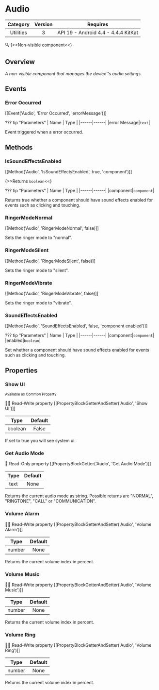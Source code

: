 # Audio

| Category | Version | Requires |
|:--------:|:-------:|:--------:|
|Utilities|3|API 19 - Android 4.4 - 4.4.4 KitKat|

:mag: {>>Non-visible component<<}

## Overview

_A non-visible component that manages the device''s audio settings._

## Events

### Error Occurred

[[Event('Audio', 'Error Occurred', 'errorMessage')]]

??? tip "Parameters"
    | Name | Type |
    |------|------|
    |error Message|`text`|


Event triggered when a error occurred.

## Methods

### IsSoundEffectsEnabled

[[Method('Audio', 'IsSoundEffectsEnabled', true, 'component')]]

{>>Returns `boolean`<<}

??? tip "Parameters"
    | Name | Type |
    |------|------|
    |component|`component`|


Returns true whether a component should have sound effects enabled for events such as clicking and touching.

### RingerModeNormal

[[Method('Audio', 'RingerModeNormal', false)]]

Sets the ringer mode to "normal".

### RingerModeSilent

[[Method('Audio', 'RingerModeSilent', false)]]

Sets the ringer mode to "silent".

### RingerModeVibrate

[[Method('Audio', 'RingerModeVibrate', false)]]

Sets the ringer mode to "vibrate".

### SoundEffectsEnabled

[[Method('Audio', 'SoundEffectsEnabled', false, 'component enabled')]]

??? tip "Parameters"
    | Name | Type |
    |------|------|
    |component|`component`|
    |enabled|`boolean`|


Set whether a component should have sound effects enabled for events such as clicking and touching.

## Properties

### Show UI

<small>Available as Common Property</small>

:eyes::pencil: Read-Write property
[[PropertyBlockGetterAndSetter('Audio', 'Show UI')]]

| Type | Default |
|:----:|:-------:|
|boolean|False|

If set to true you will see system ui.

### Get Audio Mode



:eyes: Read-Only property
[[PropertyBlockGetter('Audio', 'Get Audio Mode')]]

| Type | Default |
|:----:|:-------:|
|text|None|

Returns the current audio mode as string. Possible returns are "NORMAL", "RINGTONE", "CALL" or "COMMUNICATION".

### Volume Alarm



:eyes::pencil: Read-Write property
[[PropertyBlockGetterAndSetter('Audio', 'Volume Alarm')]]

| Type | Default |
|:----:|:-------:|
|number|None|

Returns the current volume index in percent.

### Volume Music



:eyes::pencil: Read-Write property
[[PropertyBlockGetterAndSetter('Audio', 'Volume Music')]]

| Type | Default |
|:----:|:-------:|
|number|None|

Returns the current volume index in percent.

### Volume Ring



:eyes::pencil: Read-Write property
[[PropertyBlockGetterAndSetter('Audio', 'Volume Ring')]]

| Type | Default |
|:----:|:-------:|
|number|None|

Returns the current volume index in percent.
